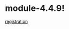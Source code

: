 # module-4.4.9!
[registration](https://github.com/Wanabepro/module-4.4.9/assets/100592851/a0e70277-63b9-46b3-9ccc-8a771c3053b2)

